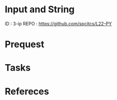# Input and String

ID      : 3-ip
REPO    : https://github.com/spcitcs/L22-PY

# Prequest

# Tasks

# Refereces